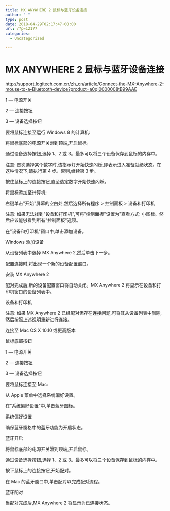 ```yaml
---
title: MX ANYWHERE 2 鼠标与蓝牙设备连接
author: "-"
type: post
date: 2018-04-29T02:17:47+00:00
url: /?p=12177
categories:
  - Uncategorized

---
```

# MX ANYWHERE 2 鼠标与蓝牙设备连接
http://support.logitech.com.cn/zh_cn/article/Connect-the-MX-Anywhere-2-mouse-to-a-Bluetooth-device?product=a0qi0000008tB99AAE

1 — 电源开关
  
2 — 连接按钮
  
3 — 设备选择按钮

要将鼠标连接至运行 Windows 8 的计算机: 

将鼠标底部的电源开关滑到顶端,开启鼠标。
  
通过设备选择按钮,选择 1、2 或 3。最多可以将三个设备保存到鼠标的内存中。
  
注意: 首次选择某个数字时,该指示灯开始快速闪烁,即表示进入准备就绪状态。在这种情况下,请执行第 4 步。否则,继续第 3 步。
  
按住鼠标上的连接按钮,直至选定数字开始快速闪烁。
  
将鼠标添加至计算机: 
  
右键单击"开始"屏幕的空白处,然后选择所有程序 > 控制面板 > 设备和打印机

注意: 如果无法找到"设备和打印机",可将"控制面板"设置为"查看方式: 小图标。然后应该能够看到所有"控制面板"选项。
  
在"设备和打印机"窗口中,单击添加设备。
  
Windows 添加设备

从设备列表中选择 MX Anywhere 2,然后单击下一步。
  
配置连接时,将出现一个新的设备配置窗口。
  
安装 MX Anywhere 2

配对完成后,新的设备配置窗口将自动关闭。MX Anywhere 2 将显示在设备和打印机窗口的设备列表中。
  
设备和打印机

注意: 如果 MX Anywhere 2 已经配对但存在连接问题,可将其从设备列表中删除,然后按照上述说明重新进行连接。
  
连接至 Mac OS X 10.10 或更高版本
  
鼠标底部按钮

1 — 电源开关
  
2 — 连接按钮
  
3 — 设备选择按钮

要将鼠标连接至 Mac: 

从 Apple 菜单中选择系统偏好设置。
  
在"系统偏好设置"中,单击蓝牙图标。
  
系统偏好设置

确保蓝牙窗格中的蓝牙功能为开启状态。
  
蓝牙开启

将鼠标底部的电源开关滑到顶端,开启鼠标。
  
通过设备选择按钮,选择 1、2 或 3。最多可以将三个设备保存到鼠标的内存中。
  
按下鼠标上的连接按钮,开始配对。
  
在 Mac 的蓝牙窗口中,单击配对以完成配对流程。
  
蓝牙配对

当配对完成后,MX Anywhere 2 将显示为已连接状态。